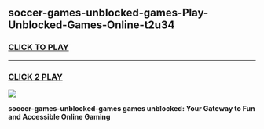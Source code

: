 
## soccer-games-unblocked-games-Play-Unblocked-Games-Online-t2u34
<h3>
<a href="https://premium76.site?title=soccer-games-unblocked-games&ref=25A">CLICK TO PLAY</a></h3>
<hr>

<h3>
<a href="https://premium76.site?title=soccer-games-unblocked-games&ref=25A">CLICK 2 PLAY</a>
  
</h3>

<a href="https://premium76.site?title=soccer-games-unblocked-games&ref=25A"><img src="https://clearcache.store/games.png"></a>


**soccer-games-unblocked-games games unblocked: Your Gateway to Fun and Accessible Online Gaming**
